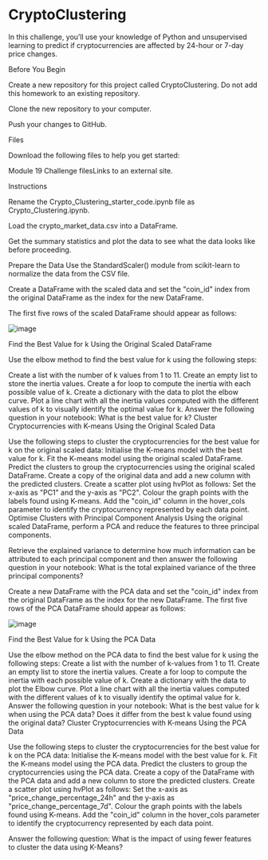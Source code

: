 # CryptoClustering

In this challenge, you’ll use your knowledge of Python and unsupervised learning to predict if cryptocurrencies are affected by 24-hour or 7-day price changes.

Before You Begin

Create a new repository for this project called CryptoClustering. Do not add this homework to an existing repository.

Clone the new repository to your computer.

Push your changes to GitHub.

Files

Download the following files to help you get started:

Module 19 Challenge filesLinks to an external site.

Instructions

Rename the Crypto_Clustering_starter_code.ipynb file as Crypto_Clustering.ipynb.

Load the crypto_market_data.csv into a DataFrame.

Get the summary statistics and plot the data to see what the data looks like before proceeding.

Prepare the Data
Use the StandardScaler() module from scikit-learn to normalize the data from the CSV file.

Create a DataFrame with the scaled data and set the "coin_id" index from the original DataFrame as the index for the new DataFrame.

The first five rows of the scaled DataFrame should appear as follows:

![image](https://github.com/Ngot97/CryptoClustering/assets/150645979/04149646-9471-4d70-829f-7f75e185b20f)

Find the Best Value for k Using the Original Scaled DataFrame

Use the elbow method to find the best value for k using the following steps:

Create a list with the number of k values from 1 to 11.
  Create an empty list to store the inertia values.
  Create a for loop to compute the inertia with each possible value of k.
  Create a dictionary with the data to plot the elbow curve.
  Plot a line chart with all the inertia values computed with the different values of k to visually identify the optimal value for k.
  Answer the following question in your notebook: What is the best value for k?
  Cluster Cryptocurrencies with K-means Using the Original Scaled Data

Use the following steps to cluster the cryptocurrencies for the best value for k on the original scaled data:
  Initialise the K-means model with the best value for k.
  Fit the K-means model using the original scaled DataFrame.
  Predict the clusters to group the cryptocurrencies using the original scaled DataFrame.
  Create a copy of the original data and add a new column with the predicted clusters.
  Create a scatter plot using hvPlot as follows:
  Set the x-axis as "PC1" and the y-axis as "PC2".
  Colour the graph points with the labels found using K-means.
  Add the "coin_id" column in the hover_cols parameter to identify the cryptocurrency represented by each data point.
  Optimise Clusters with Principal Component Analysis
  Using the original scaled DataFrame, perform a PCA and reduce the features to three principal components.

Retrieve the explained variance to determine how much information can be attributed to each principal component and then answer the following question in your notebook:
  What is the total explained variance of the three principal components?

Create a new DataFrame with the PCA data and set the "coin_id" index from the original DataFrame as the index for the new DataFrame.
  The first five rows of the PCA DataFrame should appear as follows:

![image](https://github.com/Ngot97/CryptoClustering/assets/150645979/a117a759-a09c-468f-a174-d787c2a15aa1)

Find the Best Value for k Using the PCA Data

Use the elbow method on the PCA data to find the best value for k using the following steps:
  Create a list with the number of k-values from 1 to 11.
  Create an empty list to store the inertia values.
  Create a for loop to compute the inertia with each possible value of k.
  Create a dictionary with the data to plot the Elbow curve.
  Plot a line chart with all the inertia values computed with the different values of k to visually identify the optimal value for k.
  Answer the following question in your notebook:
  What is the best value for k when using the PCA data?
  Does it differ from the best k value found using the original data?
  Cluster Cryptocurrencies with K-means Using the PCA Data

Use the following steps to cluster the cryptocurrencies for the best value for k on the PCA data:
  Initialise the K-means model with the best value for k.
  Fit the K-means model using the PCA data.
  Predict the clusters to group the cryptocurrencies using the PCA data.
  Create a copy of the DataFrame with the PCA data and add a new column to store the predicted clusters.
  Create a scatter plot using hvPlot as follows:
  Set the x-axis as "price_change_percentage_24h" and the y-axis as "price_change_percentage_7d".
  Colour the graph points with the labels found using K-means.
  Add the "coin_id" column in the hover_cols parameter to identify the cryptocurrency represented by each data point.
  
Answer the following question:
What is the impact of using fewer features to cluster the data using K-Means?
